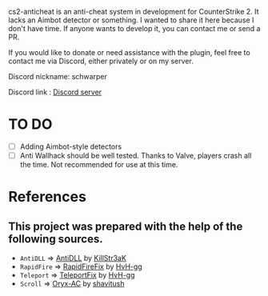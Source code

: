 cs2-anticheat is an anti-cheat system in development for CounterStrike 2. It lacks an Aimbot detector or something. I wanted to share it here because I don't have time. If anyone wants to develop it, you can contact me or send a PR.

If you would like to donate or need assistance with the plugin, feel free to contact me via Discord, either privately or on my server.

Discord nickname: schwarper

Discord link : [Discord server](https://discord.gg/4zQfUzjk36)

# TO DO
- [ ] Adding Aimbot-style detectors
- [ ] Anti Wallhack should be well tested. Thanks to Valve, players crash all the time. Not recommended for use at this time.

# References
## This project was prepared with the help of the following sources.
* `AntiDLL` => [AntiDLL](https://github.com/KillStr3aK/CS2-AntiDLL) by [KillStr3aK](https://github.com/KillStr3aK)
* `RapidFire` => [RapidFireFix](https://github.com/HvH-gg/RapidFireFix) by [HvH-gg](https://github.com/HvH-gg)
* `Teleport` => [TeleportFix](https://github.com/HvH-gg/TeleportFix) by [HvH-gg](https://github.com/HvH-gg)
* `Scroll` => [Oryx-AC](https://github.com/shavitush/Oryx-AC/blob/master/addons/sourcemod/scripting/oryx-scroll.sp) by [shavitush](https://github.com/shavitush)